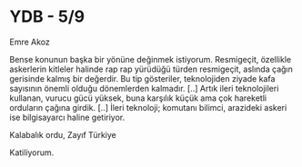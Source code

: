 # YDB - 5/9

Emre Akoz

Bense konunun başka bir yönüne değinmek istiyorum. Resmigeçit, özellikle askerlerin kitleler halinde rap rap yürüdüğü türden resmigeçit, aslında çağın gerisinde kalmış bir değerdir. Bu tip gösteriler, teknolojiden ziyade kafa sayısının önemli olduğu dönemlerden kalmadır. [..] Artık ileri teknolojileri kullanan, vurucu gücü yüksek, buna karşılık küçük ama çok hareketli orduların çağına girdik. [..] İleri teknoloji; komutanı bilimci, arazideki askeri ise bilgisayarcı haline getiriyor.

Kalabalık ordu, Zayıf Türkiye

Katiliyorum.
